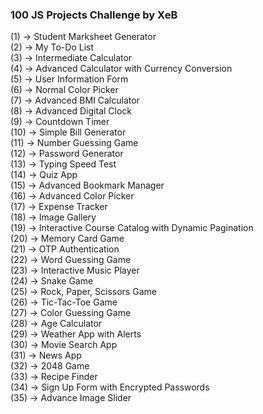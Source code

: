 ### 100 JS Projects Challenge by XeB

(1) -> Student Marksheet Generator<br>
(2) -> My To-Do List<br>
(3) -> Intermediate Calculator<br>
(4) -> Advanced Calculator with Currency Conversion<br>
(5) -> User Information Form<br>
(6) -> Normal Color Picker<br>
(7) -> Advanced BMI Calculator<br>
(8) -> Advanced Digital Clock<br>
(9) -> Countdown Timer<br>
(10) -> Simple Bill Generator<br>
(11) -> Number Guessing Game<br>
(12) -> Password Generator<br>
(13) -> Typing Speed Test<br>
(14) -> Quiz App<br>
(15) -> Advanced Bookmark Manager<br>
(16) -> Advanced Color Picker<br>
(17) -> Expense Tracker<br>
(18) -> Image Gallery<br>
(19) -> Interactive Course Catalog with Dynamic Pagination<br>
(20) -> Memory Card Game<br>
(21) -> OTP Authentication<br>
(22) -> Word Guessing Game<br>
(23) -> Interactive Music Player<br>
(24) -> Snake Game<br>
(25) -> Rock, Paper, Scissors Game<br>
(26) -> Tic-Tac-Toe Game<br>
(27) -> Color Guessing Game<br>
(28) -> Age Calculator<br>
(29) -> Weather App with Alerts<br>
(30) -> Movie Search App<br>
(31) -> News App<br>
(32) -> 2048 Game<br>
(33) -> Recipe Finder<br>
(34) -> Sign Up Form with Encrypted Passwords<br>
(35) -> Advance Image Slider<br>

